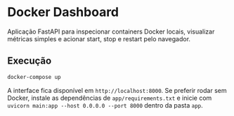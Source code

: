 # Docker Dashboard

Aplicação FastAPI para inspecionar containers Docker locais, visualizar métricas simples e acionar start, stop e restart pelo navegador.

## Execução

```bash
docker-compose up
```

A interface fica disponível em `http://localhost:8000`. Se preferir rodar sem Docker, instale as dependências de `app/requirements.txt` e inicie com `uvicorn main:app --host 0.0.0.0 --port 8000` dentro da pasta `app`.
